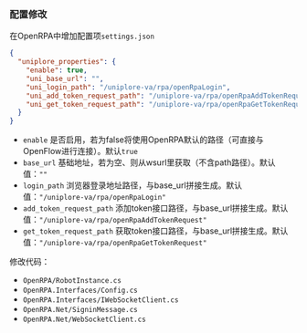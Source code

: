 ### 配置修改
在OpenRPA中增加配置项`settings.json`
```json
{
  "uniplore_properties": {
    "enable": true,
    "uni_base_url": "",
    "uni_login_path": "/uniplore-va/rpa/openRpaLogin",
    "uni_add_token_request_path": "/uniplore-va/rpa/openRpaAddTokenRequest",
    "uni_get_token_request_path": "/uniplore-va/rpa/openRpaGetTokenRequest"
  }
}
```
- `enable` 是否启用，若为false将使用OpenRPA默认的路径（可直接与OpenFlow进行连接）。默认`true`
- `base_url` 基础地址，若为空、则从wsurl里获取（不含path路径）。默认值：`""`
- `login_path` 浏览器登录地址路径，与base_url拼接生成。默认值：`"/uniplore-va/rpa/openRpaLogin"`
- `add_token_request_path` 添加token接口路径，与base_url拼接生成。默认值：`"/uniplore-va/rpa/openRpaAddTokenRequest"`
- `get_token_request_path` 获取token接口路径，与base_url拼接生成。默认值：`"/uniplore-va/rpa/openRpaGetTokenRequest"`

修改代码：
- `OpenRPA/RobotInstance.cs`
- `OpenRPA.Interfaces/Config.cs`
- `OpenRPA.Interfaces/IWebSocketClient.cs`
- `OpenRPA.Net/SigninMessage.cs`
- `OpenRPA.Net/WebSocketClient.cs`